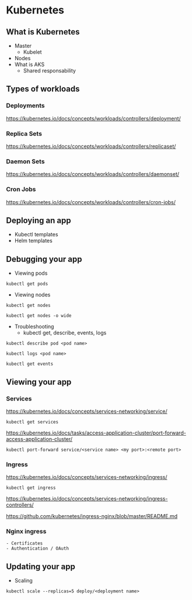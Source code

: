 # Kubernetes

## What is Kubernetes
- Master
  - Kubelet
- Nodes
- What is AKS
  - Shared responsability

## Types of workloads

### Deployments
https://kubernetes.io/docs/concepts/workloads/controllers/deployment/

### Replica Sets
https://kubernetes.io/docs/concepts/workloads/controllers/replicaset/

### Daemon Sets
https://kubernetes.io/docs/concepts/workloads/controllers/daemonset/

### Cron Jobs
https://kubernetes.io/docs/concepts/workloads/controllers/cron-jobs/

## Deploying an app
- Kubectl templates
- Helm templates

## Debugging your app
- Viewing pods

```console
kubectl get pods
```
- Viewing nodes
```console
kubectl get nodes
```

```console
kubectl get nodes -o wide
```
- Troubleshooting
  - kubectl get, describe, events, logs

```console
kubectl describe pod <pod name>
```

```console
kubectl logs <pod name>
```

```
kubectl get events
```
## Viewing your app

### Services
https://kubernetes.io/docs/concepts/services-networking/service/

```console
kubectl get services
```

https://kubernetes.io/docs/tasks/access-application-cluster/port-forward-access-application-cluster/
```console
kubectl port-forward service/<service name> <my port>:<remote port>
```
### Ingress
https://kubernetes.io/docs/concepts/services-networking/ingress/

```console
kubectl get ingress
```

https://kubernetes.io/docs/concepts/services-networking/ingress-controllers/

https://github.com/kubernetes/ingress-nginx/blob/master/README.md

### Nginx ingress
    - Certificates
    - Authentication / OAuth

## Updating your app
- Scaling

```console
kubectl scale --replicas=5 deploy/<deployment name>
```
